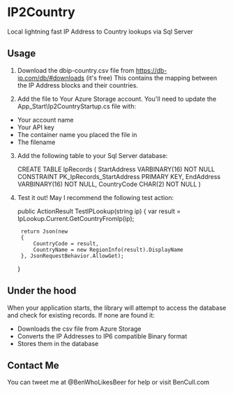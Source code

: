 # IP2Country
Local lightning fast IP Address to Country lookups via Sql Server

## Usage  
1. Download the dbip-country.csv file from https://db-ip.com/db/#downloads (it's free)
This contains the mapping between the IP Address blocks and their countries.

2. Add the file to Your Azure Storage account. You'll need to update the App_Start\Ip2CountryStartup.cs file with:
 - Your account name
 - Your API key
 - The container name you placed the file in
 - The filename
 
3. Add the following table to your Sql Server database:

    CREATE TABLE IpRecords
    (
        StartAddress VARBINARY(16) NOT NULL CONSTRAINT PK_IpRecords_StartAddress PRIMARY KEY,
        EndAddress VARBINARY(16) NOT NULL,
        CountryCode CHAR(2) NOT NULL
    )

4. Test it out! May I recommend the following test action:

    public ActionResult TestIPLookup(string ip)
    {
        var result = IpLookup.Current.GetCountryFromIp(ip);

        return Json(new
        {
            CountryCode = result,
            CountryName = new RegionInfo(result).DisplayName
        }, JsonRequestBehavior.AllowGet);
    }
    
## Under the hood
When your application starts, the library will attempt to access the database and check for existing records.
If none are found it:  
 - Downloads the csv file from Azure Storage
 - Converts the IP Addresses to IP6 compatible Binary format
 - Stores them in the database
 
## Contact Me
You can tweet me at @BenWhoLikesBeer for help or visit BenCull.com

